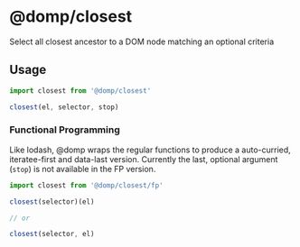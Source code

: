 # @domp/closest

Select all closest ancestor to a DOM node matching an optional criteria

## Usage

```js
import closest from '@domp/closest'

closest(el, selector, stop)
```

### Functional Programming

Like lodash, @domp wraps the regular functions to produce a auto-curried,
iteratee-first and data-last version.  Currently the last, optional argument
(`stop`) is not available in the FP version.

```js
import closest from '@domp/closest/fp'

closest(selector)(el)

// or

closest(selector, el)
```
